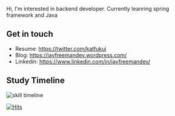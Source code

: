 Hi, I'm interested in backend developer. Currently leanring spring framework and Java


## Get in touch
- Resume: https://twitter.com/katfukui
- Blog: https://jayfreemandev.wordpress.com/
- Linkedin: https://www.linkedin.com/in/jayfreemandev/

## Study Timeline
![skill timeline](https://user-images.githubusercontent.com/72185011/121689545-af36af80-caff-11eb-95e2-4b68c3431c57.jpg)

[![Hits](https://hits.seeyoufarm.com/api/count/incr/badge.svg?url=https%3A%2F%2Fgithub.com%2Fjayfreemandev%2Fhit-counter&count_bg=%2379C83D&title_bg=%23555555&icon=&icon_color=%23E7E7E7&title=hits&edge_flat=false)](https://hits.seeyoufarm.com)
